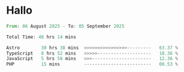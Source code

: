 # Hallo
<!--START_SECTION:waka-->

```rust
From: 06 August 2025 - To: 05 September 2025

Total Time: 48 hrs 14 mins

Astro        30 hrs 38 mins  >>>>>>>>>>>>>>>>---------   63.37 %
TypeScript   8 hrs 52 mins   >>>>>--------------------   18.36 %
JavaScript   5 hrs 58 mins   >>>----------------------   12.36 %
PHP          15 mins         -------------------------   00.53 %
```

<!--END_SECTION:waka-->
